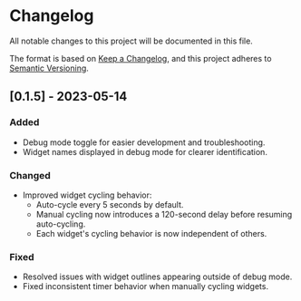 # Changelog

All notable changes to this project will be documented in this file.

The format is based on [Keep a Changelog](https://keepachangelog.com/en/1.0.0/),
and this project adheres to [Semantic Versioning](https://semver.org/spec/v2.0.0.html).

## [0.1.5] - 2023-05-14

### Added
- Debug mode toggle for easier development and troubleshooting.
- Widget names displayed in debug mode for clearer identification.

### Changed
- Improved widget cycling behavior:
  - Auto-cycle every 5 seconds by default.
  - Manual cycling now introduces a 120-second delay before resuming auto-cycling.
  - Each widget's cycling behavior is now independent of others.

### Fixed
- Resolved issues with widget outlines appearing outside of debug mode.
- Fixed inconsistent timer behavior when manually cycling widgets.
